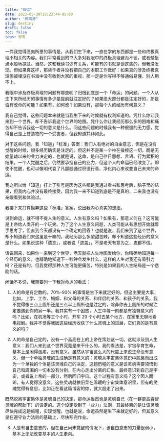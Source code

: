 ```yaml
---
title: "命运"
date: 2023-05-30T18:23:44-05:00
author: "郝鸿涛"
slug: destiny
draft: false
toc: false
tags: 思考
---
```


一件我觉得匪夷所思的事情是，从我们生下来，一直在学的东西都是一些和终极真理不相关的内容。我们平常看到的书大多对我眼中的终极真理避而不谈，或者蜻蜓点水般地掠过。当然，这和我读书少有关系，可能有的书就是谈这些的，但我没发现。但如果真这样，那些作者并没有把自己的本职工作做好：如果真的涉及终极真理但被埋没在书海中没有收到大家的重视，那一定是你写得不够通俗易懂，别人用不上。

我眼中涉及终极真理的问题有哪些呢？归根到底是一个「命运」的问题。一个人从生下来所经历的事情有多少是提前就注定好的？如果绝大部分都是注定好的，那是否有改命的可能？如果有，如何改？如果没有，那每个人的经历有何意义？

我自己觉得，这些问题本来就是当我生下来的时候就有权利知道的。凭什么你让我来到一个世界，却不告诉我这个世界的地图。凭什么你让我经历那么多的困难和痛苦却不告诉我这一切的意义是什么。问这些问题的时候我有一种很强的无力感，觉得自己是上苍造物的一个受害者，但我知道并非如此。

对于这些问题，我「知道」「标准」答案：我们人有绝对的自由意志，但是在没有觉醒的时候，很多经历确实是注定的。但这并不是某一个神在操控这一切，而是无始量劫以来的业力决定的，也就是说，这命，是自己往日思想、言语、行为累积的结果。一个人觉醒之后，仍然要承担自己的业力，但这个人的命运已经改变了。即使不觉醒，也可以像明代袁了凡那般通过积德行善、净化内心来改变自己未来的命运。

我之所以给「知道」打上了引号是因为这些都是我通过看书和思考后，脑子里的结果，但我内心并没有最终接受，因为我一来不知道到底是不是真的，二来我也没有亲眼看到和体验过。

我接下来打算抛弃这些「标准」答案，说出我内心真实的想法。

说到命运，就不得不提人生的意义。人生有意义吗？如果有，那意义何在？这可能是上帝给人类开的一个玩笑。为了这个人生意义问题，人类可能从有思想开始就着手思考了，但直到今天都没有一个确定的回答！也就是说，我们来到了这个世界，却不知道我们来这里是干嘛的。我经历那么多酸甜苦辣，却不知道这些经历的意义是什么。如果说这种「遗忘」，或者说「遮盖」，不是老天有意为之，鬼都不信。

话说回来，如果你一来到这个世界，老天就把人生地图发给你，你精确地知道每一个经历的意义，也精确地知道下一秒钟会发生什么，这样的人生对我还有吸引力吗？还是有的，但我觉得那种人生可能更痛苦，特别是如果我的人生结局是一个悲剧的话。

闲话不多说，我简要列一下我对命运的看法：

1. 人的命是有定数的。70%-90% 的事情是生下来就定好的。但这主要是大事，比如，上学、工作、婚姻、和父母的关系、和伴侣的关系、和孩子的关系。我不觉得像三点上厕所还是三点半上厕所也是注定的，除非你去上厕所的时候注定要遇到你的另一半。我其实有一个困惑，人生中每一刻都是有独特意义的吗？比如，在机场等三个小时、开车 20 个小时去某个地方、在家里无聊地看电视剧。我并不觉得我因这些经历收获了什么灵魂上的进展，它们真的是有意义的吗？

2. 人的命是自己定的，没有一个高高在上的上帝在策划这一切。这就涉及到人生意义：我们人来到这个世界究竟是来干什么的。我的看法是，宇宙孕育生命，基本上是闲得蛋疼，没有意义。虽然从宇宙这么大的尺度上来说生命没有意义，但一个单独灵魂的生成确是有意义的：灵魂从宇宙集体意识中脱离而出成为一个单独的个体是该灵魂自己的决定，这趟历程的意义是该灵魂需要领悟到自己和周围的一切本没有分别，在内心走出分离的幻象，最终意识到自己是宇宙，或者说上帝的一部分，然后回归宇宙。这个过程有意义吗？这个因人而论，有人觉得没意义，这些灵魂就依旧呆在温暖的宇宙集体意识里，但有的灵魂觉得有意思，比如正在看这篇博客的你，就大胆走了出来。

既然脱离宇宙集体是灵魂自己的决定，那命运当然也是灵魂自己（在一群更高睿智灵魂的帮助下）的设定的。这个设定受制于「业力」法则，其最终目的是让该灵魂尽快完成这趟旅程，实现觉醒。也就是说，命运虽然是生下来就定好的，但其意义是在遵守业力法则的基础上，尽快写完作业。

3. 人是有自由意志的，但在自己尚未觉醒的情况下，该自由意志的力量很弱小，基本上无法改变基本的人生走向。



